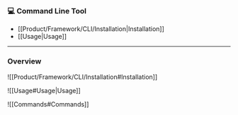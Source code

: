 ### 💻 Command Line Tool

- [[Product/Framework/CLI/Installation|Installation]]
- [[Usage|Usage]]

---

### Overview

![[Product/Framework/CLI/Installation#Installation]]

![[Usage#Usage|Usage]]

![[Commands#Commands]]
